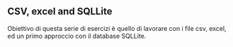 ## CSV, excel and SQLLite

Obiettivo di questa serie di esercizi è quello di lavorare con i file csv, excel, ed un primo approccio con il database SQLLite.